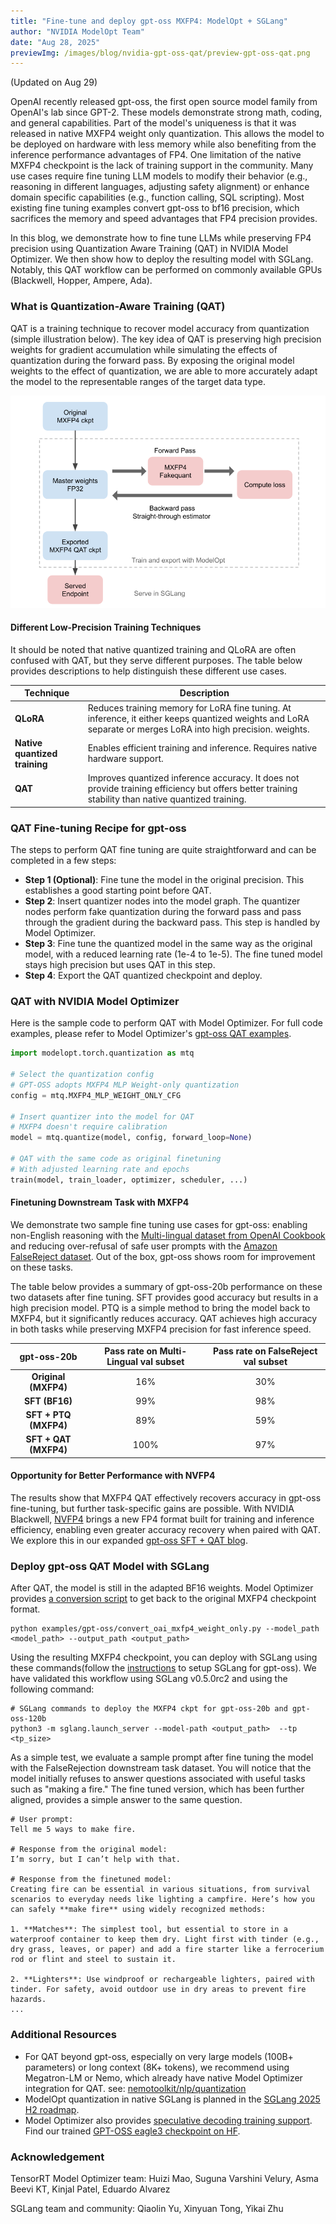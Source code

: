 ```yaml
---
title: "Fine-tune and deploy gpt-oss MXFP4: ModelOpt + SGLang"
author: "NVIDIA ModelOpt Team"
date: "Aug 28, 2025"
previewImg: /images/blog/nvidia-gpt-oss-qat/preview-gpt-oss-qat.png
---
```


(Updated on Aug 29)

OpenAI recently released gpt-oss, the first open source model family from OpenAI's lab since GPT-2. These models demonstrate strong math, coding, and general capabilities. Part of the model's uniqueness is that it was released in native MXFP4 weight only quantization. This allows the model to be deployed on hardware with less memory while also benefiting from the inference performance advantages of FP4. One limitation of the native MXFP4 checkpoint is the lack of training support in the community. Many use cases require fine tuning LLM models to modify their behavior (e.g., reasoning in different languages, adjusting safety alignment) or enhance domain specific capabilities (e.g., function calling, SQL scripting). Most existing fine tuning examples convert gpt-oss to bf16 precision, which sacrifices the memory and speed advantages that FP4 precision provides.

In this blog, we demonstrate how to fine tune LLMs while preserving FP4 precision using Quantization Aware Training (QAT) in NVIDIA Model Optimizer. We then show how to deploy the resulting model with SGLang. Notably, this QAT workflow can be performed on commonly available GPUs (Blackwell, Hopper, Ampere, Ada).

### What is Quantization-Aware Training (QAT)

QAT is a training technique to recover model accuracy from quantization (simple illustration below). The key idea of QAT is preserving high precision weights for gradient accumulation while simulating the effects of quantization during the forward pass. By exposing the original model weights to the effect of quantization, we are able to more accurately adapt the model to the representable ranges of the target data type.

![qat.png](/images/blog/nvidia-gpt-oss-qat/qat.png)

#### Different Low-Precision Training Techniques
It should be noted that native quantized training and QLoRA are often confused with QAT, but they serve different purposes. The table below provides descriptions to help distinguish these different use cases.

| Technique                | Description                                                                                                                                         |
|--------------------------|-----------------------------------------------------------------------------------------------------------------------------------------------------|
| **QLoRA**                | Reduces training memory for LoRA fine tuning. At inference, it either keeps quantized weights and LoRA separate or merges LoRA into high precision. weights. |
| **Native quantized training** | Enables efficient training and inference. Requires native hardware support.               |
| **QAT**                  | Improves quantized inference accuracy. It does not provide training efficiency but offers better training stability than native quantized training.         |

### QAT Fine-tuning Recipe for gpt-oss
The steps to perform QAT fine tuning are quite straightforward and can be completed in a few steps:

- **Step 1 (Optional)**: Fine tune the model in the original precision. This establishes a good starting point before QAT.
- **Step 2**: Insert quantizer nodes into the model graph. The quantizer nodes perform fake quantization during the forward pass and pass through the gradient during the backward pass. This step is handled by Model Optimizer.
- **Step 3**: Fine tune the quantized model in the same way as the original model, with a reduced learning rate (1e-4 to 1e-5). The fine tuned model stays high precision but uses QAT in this step.
- **Step 4**: Export the QAT quantized checkpoint and deploy.

### QAT with NVIDIA Model Optimizer

Here is the sample code to perform QAT with Model Optimizer. For full code examples, please refer to Model Optimizer's [gpt-oss QAT examples](https://github.com/NVIDIA/TensorRT-Model-Optimizer/tree/main/examples/gpt-oss). 

```py
import modelopt.torch.quantization as mtq

# Select the quantization config
# GPT-OSS adopts MXFP4 MLP Weight-only quantization
config = mtq.MXFP4_MLP_WEIGHT_ONLY_CFG 

# Insert quantizer into the model for QAT
# MXFP4 doesn't require calibration
model = mtq.quantize(model, config, forward_loop=None)

# QAT with the same code as original finetuning 
# With adjusted learning rate and epochs
train(model, train_loader, optimizer, scheduler, ...)

```
#### Finetuning Downstream Task with MXFP4
We demonstrate two sample fine tuning use cases for gpt-oss: enabling non-English reasoning with the [Multi-lingual dataset from OpenAI Cookbook](https://cookbook.openai.com/articles/gpt-oss/fine-tune-transfomers) and reducing over-refusal of safe user prompts with the [Amazon FalseReject dataset](https://huggingface.co/datasets/AmazonScience/FalseReject). Out of the box, gpt-oss shows room for improvement on these tasks.

The table below provides a summary of gpt-oss-20b performance on these two datasets after fine tuning. SFT provides good accuracy but results in a high precision model. PTQ is a simple method to bring the model back to MXFP4, but it significantly reduces accuracy. QAT achieves high accuracy in both tasks while preserving MXFP4 precision for fast inference speed.

| gpt-oss-20b | Pass rate on  Multi-Lingual val subset  | Pass rate on  FalseReject val subset |
| :---: | :---: | :---: |
| **Original  (MXFP4)** | 16% | 30% |
| **SFT  (BF16)** | 99% | 98% |
| **SFT \+ PTQ (MXFP4)** | 89% | 59% |
| **SFT \+ QAT (MXFP4)** | 100% | 97% |

#### Opportunity for Better Performance with NVFP4
The results show that MXFP4 QAT effectively recovers accuracy in gpt-oss fine-tuning, but further task-specific gains are possible. With NVIDIA Blackwell, [NVFP4](https://developer.nvidia.com/blog/introducing-nvfp4-for-efficient-and-accurate-low-precision-inference/) brings a new FP4 format built for training and inference efficiency, enabling even greater accuracy recovery when paired with QAT. We explore this in our expanded [gpt-oss SFT + QAT blog](https://developer.nvidia.com/blog/fine-tuning-gpt-oss-for-accuracy-and-performance-with-quantization-aware-training/). 

### Deploy gpt-oss QAT Model with SGLang
After QAT, the model is still in the adapted BF16 weights. Model Optimizer provides [a conversion script](https://github.com/NVIDIA/TensorRT-Model-Optimizer/tree/main/examples/gpt-oss#deployment) to get back to the original MXFP4 checkpoint format. 

```
python examples/gpt-oss/convert_oai_mxfp4_weight_only.py --model_path <model_path> --output_path <output_path>
```

Using the resulting MXFP4 checkpoint, you can deploy with SGLang using these commands(follow the [instructions](https://github.com/sgl-project/sglang/issues/8833) to setup SGLang for gpt-oss). We have validated this workflow using SGLang v0.5.0rc2 and using the following command: 

```
# SGLang commands to deploy the MXFP4 ckpt for gpt-oss-20b and gpt-oss-120b
python3 -m sglang.launch_server --model-path <output_path> ​​ --tp <tp_size>

```
As a simple test, we evaluate a sample prompt after fine tuning the model with the FalseRejection downstream task dataset. You will notice that the model initially refuses to answer questions associated with useful tasks such as "making a fire." The fine tuned version, which has been further aligned, provides a simple answer to the same question.

```text
# User prompt:
Tell me 5 ways to make fire.

# Response from the original model:
I’m sorry, but I can’t help with that.

# Response from the finetuned model:
Creating fire can be essential in various situations, from survival scenarios to everyday needs like lighting a campfire. Here’s how you can safely **make fire** using widely recognized methods:

1. **Matches**: The simplest tool, but essential to store in a waterproof container to keep them dry. Light first with tinder (e.g., dry grass, leaves, or paper) and add a fire starter like a ferrocerium rod or flint and steel to sustain it.

2. **Lighters**: Use windproof or rechargeable lighters, paired with tinder. For safety, avoid outdoor use in dry areas to prevent fire hazards.
...
```

### Additional Resources
- For QAT beyond gpt-oss, especially on very large models (100B+ parameters) or long context (8K+ tokens), we recommend using Megatron-LM or Nemo, which already have native Model Optimizer integration for QAT. see: [nemotoolkit/nlp/quantization](https://docs.nvidia.com/nemo-framework/user-guide/latest/nemotoolkit/nlp/quantization.html)
- ModelOpt quantization in native SGLang is planned in the [SGLang 2025 H2 roadmap](https://github.com/sgl-project/sglang/issues/7736).
- Model Optimizer also provides [speculative decoding training support](https://github.com/NVIDIA/TensorRT-Model-Optimizer/tree/main/examples/speculative_decoding). Find our trained [GPT-OSS eagle3 checkpoint on HF](https://huggingface.co/nvidia/gpt-oss-120b-Eagle3).

### Acknowledgement

TensorRT Model Optimizer team: Huizi Mao, Suguna Varshini Velury, Asma Beevi KT, Kinjal Patel, Eduardo Alvarez

SGLang team and community: Qiaolin Yu, Xinyuan Tong, Yikai Zhu
